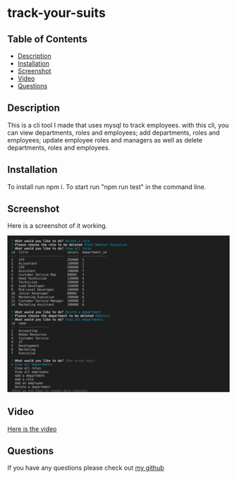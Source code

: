 # track-your-suits
  ## Table of Contents
  * [Description](#description)
  * [Installation](#installation)
  * [Screenshot](#screenshot)
  * [Video](#video)
  * [Questions](#questions)

  ## Description

This is a cli tool I made that uses mysql to track employees. with this cli, you can view departments, roles and employees; add departments, roles and employees; update employee roles and managers as well as delete departments, roles and employees.

  ## Installation

  To install run npm i. To start run "npm run test" in the command line. 

  ## Screenshot
  Here is a screenshot of it working.

  ![screenshot](./images/trackyoursuitsscreenshot.png)

  ## Video
  [Here is the video](./images/Trackyoursuitsvid.webm)


  ## Questions
  
  If you have any questions please check out [my github](https://github.com/Naomilounsbury/track-your-suits) 
